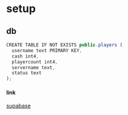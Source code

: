 # setup
<h2>db</h2>

```js
CREATE TABLE IF NOT EXISTS public.players (
  username text PRIMARY KEY,
  cash int4,
  playercount int4,
  servername text,
  status text
);
```
<h4>link</h4>
<a href="https://supabase.com">supabase </a>

